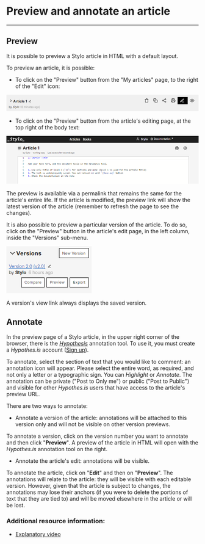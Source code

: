 # Preview and annotate an article

---

## Preview

It is possible to preview a Stylo article in HTML with a default layout.

To preview an article, it is possible:

- To click on the "Preview" button from the "My articles" page, to the right of the "Edit" icon:

![Preview](uploads/images/PreviewPageArticles.PNG)

- To click on the "Preview" button from the article's editing page, at the top right of the body text:

![Preview](uploads/images/PreviewPageEdition-V2.PNG)

The preview is available via a permalink that remains the same for the article's entire life. If the article is modified, the preview link will show the latest version of the article (remember to refresh the page to see the changes).

It is also possible to preview a particular version of the article. To do so, click on the "Preview" button in the article's edit page, in the left column, inside the "Versions" sub-menu.

![Preview](uploads/images/PreviewSousMenuVersions-V2.PNG)

A version's view link always displays the saved version.

## Annotate

In the preview page of a Stylo article, in the upper right corner of the browser, there is the [*Hypothesis*](https://web.hypothes.is/) annotation tool. To use it, you must create a *Hypothes.is* account ([Sign up](https://web.hypothes.is/start/)).

To annotate, select the section of text that you would like to comment: an annotation icon will appear. Please select the entire word, as required, and not only a letter or a typographic sign. You can *Highlight* or *Annotate*. The annotation can be private ("Post to Only me") or public ("Post to Public") and visible for other *Hypothes.is* users that have access to the article's preview URL.

There are two ways to annotate:

- Annotate a version of the article: annotations will be attached to this version only and will not be visible on other version previews.

To annotate a version, click on the version number you want to annotate and then click "**Preview**". A preview of the article in HTML will open with the *Hypothes.is* annotation tool on the right.

- Annotate the article's edit: annotations will be visible.

To annotate the article, click on "**Edit**" and then on "**Preview**". The annotations will relate to the article: they will be visible with each editable version. However, given that the article is subject to changes, the annotations may lose their anchors (if you were to delete the portions of text that they are tied to) and will be moved elsewhere in the article or will be lost.

### Additional resource information:
- [Explanatory video](https://youtu.be/zdQRv9wndcE)
